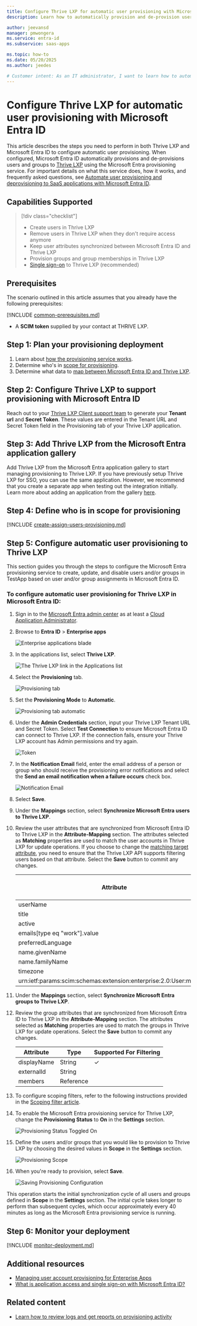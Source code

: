```yaml
---
title: Configure Thrive LXP for automatic user provisioning with Microsoft Entra ID
description: Learn how to automatically provision and de-provision user accounts from Microsoft Entra ID to Thrive LXP.

author: jeevansd
manager: pmwongera
ms.service: entra-id
ms.subservice: saas-apps

ms.topic: how-to
ms.date: 05/20/2025
ms.author: jeedes

# Customer intent: As an IT administrator, I want to learn how to automatically provision and deprovision user accounts from Microsoft Entra ID to Thrive LXP so that I can streamline the user management process and ensure that users have the appropriate access to Thrive LXP.
---
```


# Configure Thrive LXP for automatic user provisioning with Microsoft Entra ID

This article describes the steps you need to perform in both Thrive LXP and Microsoft Entra ID to configure automatic user provisioning. When configured, Microsoft Entra ID automatically provisions and de-provisions users and groups to [Thrive LXP](https://thrivelearning.com/) using the Microsoft Entra provisioning service. For important details on what this service does, how it works, and frequently asked questions, see [Automate user provisioning and deprovisioning to SaaS applications with Microsoft Entra ID](~/identity/app-provisioning/user-provisioning.md). 


## Capabilities Supported
> [!div class="checklist"]
> * Create users in Thrive LXP
> * Remove users in Thrive LXP when they don't require access anymore
> * Keep user attributes synchronized between Microsoft Entra ID and Thrive LXP
> * Provision groups and group memberships in Thrive LXP
> * [Single sign-on](./thrive-lxp-tutorial.md) to Thrive LXP (recommended)

## Prerequisites

The scenario outlined in this article assumes that you already have the following prerequisites:

[!INCLUDE [common-prerequisites.md](~/identity/saas-apps/includes/common-prerequisites.md)]
* A **SCIM token** supplied by your contact at THRIVE LXP.

## Step 1: Plan your provisioning deployment
1. Learn about [how the provisioning service works](~/identity/app-provisioning/user-provisioning.md).
2. Determine who's in [scope for provisioning](~/identity/app-provisioning/define-conditional-rules-for-provisioning-user-accounts.md).
3. Determine what data to [map between Microsoft Entra ID and Thrive LXP](~/identity/app-provisioning/customize-application-attributes.md). 

<a name='step-2-configure-thrive-lxp-to-support-provisioning-with-azure-ad'></a>

## Step 2: Configure Thrive LXP to support provisioning with Microsoft Entra ID

Reach out to your [Thrive LXP Client support team](mailto:support@thrivelearning.com) to generate your **Tenant url** and **Secret Token**. These values are entered in the Tenant URL and Secret Token field in the Provisioning tab of your Thrive LXP application.

<a name='step-3-add-thrive-lxp-from-the-azure-ad-application-gallery'></a>

## Step 3: Add Thrive LXP from the Microsoft Entra application gallery

Add Thrive LXP from the Microsoft Entra application gallery to start managing provisioning to Thrive LXP. If you have previously setup Thrive LXP for SSO, you can use the same application. However, we recommend that you create a separate app when testing out the integration initially. Learn more about adding an application from the gallery [here](~/identity/enterprise-apps/add-application-portal.md). 

## Step 4: Define who is in scope for provisioning 

[!INCLUDE [create-assign-users-provisioning.md](~/identity/saas-apps/includes/create-assign-users-provisioning.md)]

## Step 5: Configure automatic user provisioning to Thrive LXP 

This section guides you through the steps to configure the Microsoft Entra provisioning service to create, update, and disable users and/or groups in TestApp based on user and/or group assignments in Microsoft Entra ID.

<a name='to-configure-automatic-user-provisioning-for-thrive-lxp-in-azure-ad'></a>

### To configure automatic user provisioning for Thrive LXP in Microsoft Entra ID:

1. Sign in to the [Microsoft Entra admin center](https://entra.microsoft.com) as at least a [Cloud Application Administrator](~/identity/role-based-access-control/permissions-reference.md#cloud-application-administrator).
1. Browse to **Entra ID** > **Enterprise apps**

	![Enterprise applications blade](common/enterprise-applications.png)

1. In the applications list, select **Thrive LXP**.

	![The Thrive LXP link in the Applications list](common/all-applications.png)

3. Select the **Provisioning** tab.

	![Provisioning tab](common/provisioning.png)

4. Set the **Provisioning Mode** to **Automatic**.

	![Provisioning tab automatic](common/provisioning-automatic.png)

5. Under the **Admin Credentials** section, input your Thrive LXP Tenant URL and Secret Token. Select **Test Connection** to ensure Microsoft Entra ID can connect to Thrive LXP. If the connection fails, ensure your Thrive LXP account has Admin permissions and try again.

 	![Token](common/provisioning-testconnection-tenanturltoken.png)

6. In the **Notification Email** field, enter the email address of a person or group who should receive the provisioning error notifications and select the **Send an email notification when a failure occurs** check box.

	![Notification Email](common/provisioning-notification-email.png)

7. Select **Save**.

8. Under the **Mappings** section, select **Synchronize Microsoft Entra users to Thrive LXP**.

9. Review the user attributes that are synchronized from Microsoft Entra ID to Thrive LXP in the **Attribute-Mapping** section. The attributes selected as **Matching** properties are used to match the user accounts in Thrive LXP for update operations. If you choose to change the [matching target attribute](~/identity/app-provisioning/customize-application-attributes.md), you need to ensure that the Thrive LXP API supports filtering users based on that attribute. Select the **Save** button to commit any changes.

   |Attribute|Type|Supported For Filtering|
   |---|---|---|
   |userName|String|&check;|
   |title|String|
   |active|Boolean|
   |emails[type eq "work"].value|String|
   |preferredLanguage|String|
   |name.givenName|String|
   |name.familyName|String|
   |timezone|String|
   |urn:ietf:params:scim:schemas:extension:enterprise:2.0:User:manager|Reference|

10. Under the **Mappings** section, select **Synchronize Microsoft Entra groups to Thrive LXP**.

11. Review the group attributes that are synchronized from Microsoft Entra ID to Thrive LXP in the **Attribute-Mapping** section. The attributes selected as **Matching** properties are used to match the groups in Thrive LXP for update operations. Select the **Save** button to commit any changes.

      |Attribute|Type|Supported For Filtering|
      |---|---|---|
      |displayName|String|&check;|
      |externalId|String|
      |members|Reference|

12. To configure scoping filters, refer to the following instructions provided in the [Scoping filter  article](~/identity/app-provisioning/define-conditional-rules-for-provisioning-user-accounts.md).

13. To enable the Microsoft Entra provisioning service for Thrive LXP, change the **Provisioning Status** to **On** in the **Settings** section.

	![Provisioning Status Toggled On](common/provisioning-toggle-on.png)

14. Define the users and/or groups that you would like to provision to Thrive LXP by choosing the desired values in **Scope** in the **Settings** section.

	![Provisioning Scope](common/provisioning-scope.png)

15. When you're ready to provision, select **Save**.

	![Saving Provisioning Configuration](common/provisioning-configuration-save.png)

This operation starts the initial synchronization cycle of all users and groups defined in **Scope** in the **Settings** section. The initial cycle takes longer to perform than subsequent cycles, which occur approximately every 40 minutes as long as the Microsoft Entra provisioning service is running. 

## Step 6: Monitor your deployment

[!INCLUDE [monitor-deployment.md](~/identity/saas-apps/includes/monitor-deployment.md)]

## Additional resources

* [Managing user account provisioning for Enterprise Apps](~/identity/app-provisioning/configure-automatic-user-provisioning-portal.md)
* [What is application access and single sign-on with Microsoft Entra ID?](~/identity/enterprise-apps/what-is-single-sign-on.md)

## Related content

* [Learn how to review logs and get reports on provisioning activity](~/identity/app-provisioning/check-status-user-account-provisioning.md)
